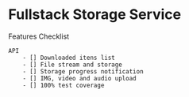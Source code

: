 # Fullstack Storage Service

Features Checklist

    API
        - [] Downloaded itens list
        - [] File stream and storage
        - [] Storage progress notification
        - [] IMG, video and audio upload
        - [] 100% test coverage
